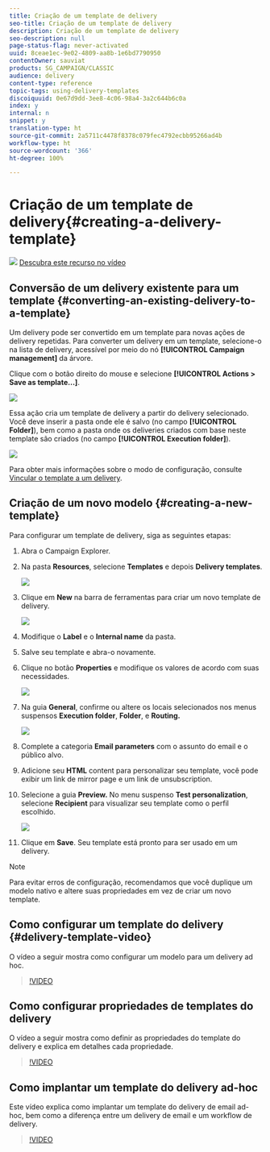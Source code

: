 ```yaml
---
title: Criação de um template de delivery
seo-title: Criação de um template de delivery
description: Criação de um template de delivery
seo-description: null
page-status-flag: never-activated
uuid: 8ceae1ec-9e02-4809-aa8b-1e6bd7790950
contentOwner: sauviat
products: SG_CAMPAIGN/CLASSIC
audience: delivery
content-type: reference
topic-tags: using-delivery-templates
discoiquuid: 0e67d9dd-3ee8-4c06-98a4-3a2c644b6c0a
index: y
internal: n
snippet: y
translation-type: ht
source-git-commit: 2a5711c4478f8378c079fec4792ecbb95266ad4b
workflow-type: ht
source-wordcount: '366'
ht-degree: 100%

---
```



# Criação de um template de delivery{#creating-a-delivery-template}

![](assets/do-not-localize/how-to-video.png) [Descubra este recurso no vídeo](#delivery-template-video)

## Conversão de um delivery existente para um template {#converting-an-existing-delivery-to-a-template}

Um delivery pode ser convertido em um template para novas ações de delivery repetidas. Para converter um delivery em um template, selecione-o na lista de delivery, acessível por meio do nó **[!UICONTROL Campaign management]** da árvore.

Clique com o botão direito do mouse e selecione **[!UICONTROL Actions > Save as template...]**.

![](assets/s_ncs_user_campaign_save_as_scenario.png)

Essa ação cria um template de delivery a partir do delivery selecionado. Você deve inserir a pasta onde ele é salvo (no campo **[!UICONTROL Folder]**), bem como a pasta onde os deliveries criados com base neste template são criados (no campo **[!UICONTROL Execution folder]**).

![](assets/s_ncs_user_campaign_save_as_scenario_a.png)

Para obter mais informações sobre o modo de configuração, consulte [Vincular o template a um delivery](../../delivery/using/creating-a-delivery-from-a-template.md#linking-the-template-to-a-delivery).

## Criação de um novo modelo {#creating-a-new-template}

Para configurar um template de delivery, siga as seguintes etapas:

1. Abra o Campaign Explorer.
1. Na pasta **Resources**, selecione **Templates** e depois **Delivery templates**.

   ![](assets/delivery_template_1.png)

1. Clique em **New** na barra de ferramentas para criar um novo template de delivery.

   ![](assets/delivery_template_2.png)

1. Modifique o **Label** e o **Internal name** da pasta.
1. Salve seu template e abra-o novamente.
1. Clique no botão **Properties** e modifique os valores de acordo com suas necessidades.

   ![](assets/delivery_template_3.png)

1. Na guia **General**, confirme ou altere os locais selecionados nos menus suspensos **Execution folder**, **Folder**, e **Routing.**

   ![](assets/delivery_template_4.png)

1. Complete a categoria **Email parameters** com o assunto do email e o público alvo.
1. Adicione seu **HTML** content para personalizar seu template, você pode exibir um link de mirror page e um link de unsubscription.
1. Selecione a guia **Preview.** No menu suspenso **Test personalization**, selecione **Recipient** para visualizar seu template como o perfil escolhido.

   ![](assets/delivery_template_5.png)

1. Clique em **Save**. Seu template está pronto para ser usado em um delivery.

>[!NOTE]
>
>Para evitar erros de configuração, recomendamos que você duplique um modelo nativo e altere suas propriedades em vez de criar um novo template.

## Como configurar um template do delivery {#delivery-template-video}

O vídeo a seguir mostra como configurar um modelo para um delivery ad hoc.

>[!VIDEO](https://video.tv.adobe.com/v/24066?quality=12&captions=por_br)

## Como configurar propriedades de templates do delivery

O vídeo a seguir mostra como definir as propriedades do template do delivery e explica em detalhes cada propriedade.

>[!VIDEO](https://video.tv.adobe.com/v/24067?quality=12&captions=por_br)

## Como implantar um template do delivery ad-hoc

Este vídeo explica como implantar um template do delivery de email ad-hoc, bem como a diferença entre um delivery de email e um workflow de delivery.

>[!VIDEO](https://video.tv.adobe.com/v/24065?quality=12&captions=por_br)
